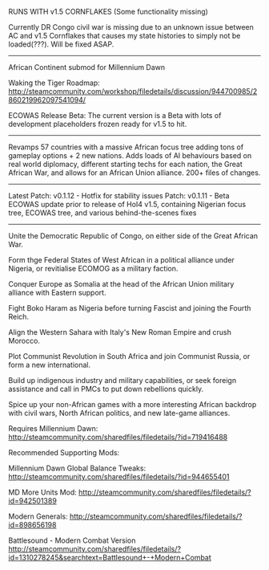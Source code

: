 RUNS WITH v1.5 CORNFLAKES (Some functionality missing)

Currently DR Congo civil war is missing due to an unknown issue between AC and v1.5 Cornflakes that causes my state histories to simply not be loaded(???). Will be fixed ASAP.

---

African Continent submod for Millennium Dawn

Waking the Tiger Roadmap: http://steamcommunity.com/workshop/filedetails/discussion/944700985/2860219962097541094/

ECOWAS Release Beta: The current version is a Beta with lots of development placeholders frozen ready for v1.5 to hit.

---

Revamps 57 countries with a massive African focus tree adding tons of gameplay options + 2 new nations. Adds loads of AI behaviours based on real world diplomacy, different starting techs for each nation, the Great African War, and allows for an African Union alliance. 200+ files of changes.

---

Latest Patch: v0.1.12 - Hotfix for stability issues
Patch: v0.1.11 - Beta ECOWAS update prior to release of HoI4 v1.5, containing Nigerian focus tree, ECOWAS tree, and various behind-the-scenes fixes

---

Unite the Democratic Republic of Congo, on either side of the Great African War.

Form thge Federal States of West African in a political alliance under Nigeria, or revitialise ECOMOG as a military faction.

Conquer Europe as Somalia at the head of the African Union military alliance with Eastern support.

Fight Boko Haram as Nigeria before turning Fascist and joining the Fourth Reich.

Align the Western Sahara with Italy's New Roman Empire and crush Morocco.

Plot Communist Revolution in South Africa and join Communist Russia, or form a new international.

Build up indigenous industry and military capabilities, or seek foreign assistance and call in PMCs to put down rebellions quickly.

Spice up your non-African games with a more interesting African backdrop with civil wars, North African politics, and new late-game alliances.

Requires Millennium Dawn: http://steamcommunity.com/sharedfiles/filedetails/?id=719416488

Recommended Supporting Mods:

Millennium Dawn Global Balance Tweaks:
http://steamcommunity.com/sharedfiles/filedetails/?id=944655401

MD More Units Mod:
http://steamcommunity.com/sharedfiles/filedetails/?id=942501389

Modern Generals:
http://steamcommunity.com/sharedfiles/filedetails/?id=898656198

Battlesound - Modern Combat Version
http://steamcommunity.com/sharedfiles/filedetails/?id=1310278245&searchtext=Battlesound+-+Modern+Combat
